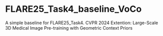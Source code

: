 # FLARE25_Task4_baseline_VoCo
A simple baseline for FLARE25_Task4. CVPR 2024 Extention: Large-Scale 3D Medical Image Pre-training with Geometric Context Priors
